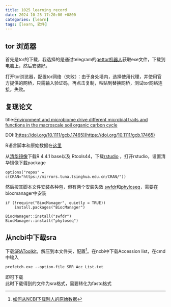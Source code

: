```yaml
---
title: 1025_learning_record
date: 2024-10-25 17:20:00 +0800
categories: [learn]
tags: [learn, 软件]
---
```


## tor 浏览器
首先是tor的下载，我选择的是通过telegram的[gettor机器人](https://t.me/gettor_bot)获取exe文件，下载到电脑上，然后安装好。

打开tor浏览器，配置tor网络（失败）：由于身处墙内，选择使用代理，并使用官方提供的网桥，只需输入验证码，再点击复制，粘贴到替换网桥，测试tor网络连接，失败。

## 复现论文

title:[Environment and microbiome drive different microbial traits and functions in the macroscale soil organic carbon cycle](https://doi.org/10.1111/gcb.17465)

DOI:[https://doi.org/10.1111/gcb.17465](https://doi.org/10.1111/gcb.17465)

R语言脚本和原始数据在[这里](https://www.research-collection.ethz.ch/handle/20.500.11850/685531)

从[清华镜像](https://mirrors.tuna.tsinghua.edu.cn/CRAN/)下载R 4.4.1 base以及 Rtools44，下载[rstudio](https://posit.co/download/rstudio-desktop/) ，打开rstudio，设置清华镜像下载package
```
options("repos" = c(CRAN="https://mirrors.tuna.tsinghua.edu.cn/CRAN/"))
```
然后按其脚本文件安装各种包，但有两个安装失效 [swfdr](https://bioconductor.org/packages/release/bioc/html/swfdr.html)和[phyloseq](https://bioconductor.org/packages/release/bioc/html/phyloseq.html)，需要在biocmanager中安装
```
if (!require("BiocManager", quietly = TRUE))
    install.packages("BiocManager")

BiocManager::install("swfdr")
BiocManager::install("phyloseq")
```
## 从ncbi中下载sra

下载[SRAToolkit](https://github.com/ncbi/sra-tools/wiki/01.-Downloading-SRA-Toolkit)，解压到本文件夹，配置[^footnote]。在ncbi中下载Accession list，在cmd中输入<br>
```
prefetch.exe --option-file SRR_Acc_List.txt
```
即可下载<br>
此时下载得到的文件为sra格式，需要转化为fastq格式

[^footnote]:[如何从NCBI下载别人的原始数据](http://www.yingbio.com/article-35507-204466.html)
